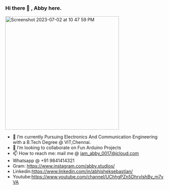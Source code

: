 ### Hi there 👋 , Abby here.
<img width="358" alt="Screenshot 2023-07-02 at 10 47 59 PM" src="https://github.com/abby1712/abby1712/assets/72368959/371bf7df-8b7d-4766-bfc3-f3302ae45643">


- 🌱 I’m currently Pursuing Electronics And Communication Engineering with a B.Tech Degree @ VIT,Chennai.
- 👯 I’m looking to collaborate on Fun Arduino Projects
- 📫 How to reach me: mail me  @  iam_abby_0017@icloud.com 
-  Whatsapp @ +91 9841414321
- Gram: https://www.instagram.com/abby.studios/
- Linkedin:https://www.linkedin.com/in/abhisheksebastian/
- Youtube:https://www.youtube.com/channel/UChhgPZn5DhrvIshBy_m7vVA

